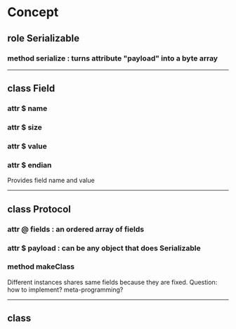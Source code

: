 # Concept

## role Serializable

### method serialize : turns attribute "payload" into a byte array

---

## class Field

### attr $ name
### attr $ size
### attr $ value
### attr $ endian

Provides field name and value

---

## class Protocol

### attr @ fields  : an ordered array of fields
### attr $ payload : can be any object that does Serializable

### method makeClass

Different instances shares same fields because they are fixed.
Question: how to implement? meta-programming?

---

## class 


